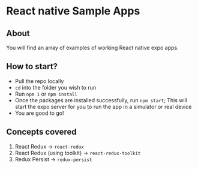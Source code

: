 # React native Sample Apps

## About
You will find an array of examples of working React native expo apps.

## How to start?
- Pull the repo locally
- `cd` into the folder you wish to run
- Run `npm i` or `npm install`
- Once the packages are installed successfully, run `npm start`; This will start the expo server for you to run the app in a simulator or real device
- You are good to go!

## Concepts covered
1. React Redux -> `react-redux`
2. React Redux (using toolkit) -> `react-redux-toolkit`
3. Redux Persist -> `redux-persist`
